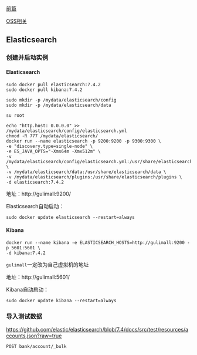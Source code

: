[前篇](../checkpoint-101/记录.md)

[OSS相关](../checkpoint-101/OSS相关.md)

## Elasticsearch

### 创建并启动实例

#### Elasticsearch

```shell
sudo docker pull elasticsearch:7.4.2
sudo docker pull kibana:7.4.2
```

```shell
sudo mkdir -p /mydata/elasticsearch/config
sudo mkdir -p /mydata/elasticsearch/data
```

```shell
su root
```

```shell
echo "http.host: 0.0.0.0" >> /mydata/elasticsearch/config/elasticsearch.yml
chmod -R 777 /mydata/elasticsearch/
docker run --name elasticsearch -p 9200:9200 -p 9300:9300 \
-e "discovery.type=single-node" \
-e ES_JAVA_OPTS="-Xms64m -Xmx512m" \
-v /mydata/elasticsearch/config/elasticsearch.yml:/usr/share/elasticsearch/config/elasticsearch.yml \
-v /mydata/elasticsearch/data:/usr/share/elasticsearch/data \
-v /mydata/elasticsearch/plugins:/usr/share/elasticsearch/plugins \
-d elasticsearch:7.4.2
```

地址：http://gulimall:9200/

Elasticsearch自动启动：

```shell
sudo docker update elasticsearch --restart=always
```

#### Kibana

```shell
docker run --name kibana -e ELASTICSEARCH_HOSTS=http://gulimall:9200 -p 5601:5601 \
-d kibana:7.4.2
```

`gulimall`一定改为自己虚拟机的地址

地址：http://gulimall:5601/

Kibana自动启动：

```shell
sudo docker update kibana --restart=always
```

### 导入测试数据

https://github.com/elastic/elasticsearch/blob/7.4/docs/src/test/resources/accounts.json?raw=true

```
POST bank/account/_bulk
```


